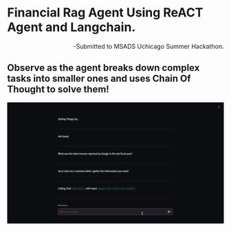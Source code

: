 # Financial Rag Agent Using ReACT Agent and Langchain.
<p align="right">-Submitted to MSADS Uchicago Summer Hackathon.</p>

## Observe as the agent breaks down complex tasks into smaller ones and uses Chain Of Thought to solve them!
<img src="https://github.com/aayushv001/ReactFinancialRAG/blob/main/demo.gif"/>

